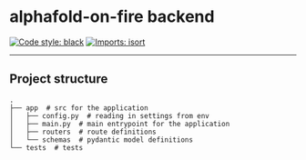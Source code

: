 # alphafold-on-fire backend

[![Code style: black](https://img.shields.io/badge/code%20style-black-000000.svg)](https://github.com/psf/black)
[![Imports: isort](https://img.shields.io/badge/%20imports-isort-%231674b1?style=flat)](https://pycqa.github.io/isort/)

---
## Project structure
```console
.
├── app  # src for the application
│   ├── config.py  # reading in settings from env
│   ├── main.py  # main entrypoint for the application
│   ├── routers  # route definitions
│   └── schemas  # pydantic model definitions
└── tests  # tests
```
